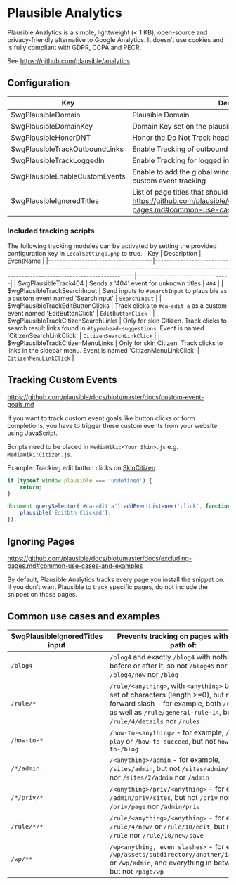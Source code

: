 # Plausible Analytics

Plausible Analytics is a simple, lightweight (< 1 KB), open-source and privacy-friendly alternative to Google Analytics. It doesn’t use cookies and is fully compliant with GDPR, CCPA and PECR.

See https://github.com/plausible/analytics

## Configuration
| Key                                 | Description                                                                                                                                         | Example                         | Default |
|-------------------------------------|-----------------------------------------------------------------------------------------------------------------------------------------------------|---------------------------------|---------|
| $wgPlausibleDomain                  | Plausible Domain                                                                                                                                    | https://plausible.io            | null    |
| $wgPlausibleDomainKey               | Domain Key set on the plausible website                                                                                                             | plausible.io                    | null    |
| $wgPlausibleHonorDNT                | Honor the Do Not Track header and disable tracking                                                                                                  | false                           | true    |
| $wgPlausibleTrackOutboundLinks      | Enable Tracking of outbound link clicks                                                                                                             | true                            | false   |
| $wgPlausibleTrackLoggedIn           | Enable Tracking for logged in users                                                                                                                 | true                            | false   |
| $wgPlausibleEnableCustomEvents      | Enable to add the global window.plausible function needed for custom event tracking                                                                 | true                            | false   |
| $wgPlausibleIgnoredTitles           | List of page titles that should not be tracked. https://github.com/plausible/docs/blob/master/docs/excluding-pages.md#common-use-cases-and-examples | ['/Page1', '/Special:*', ]      | []      |

### Included tracking scripts
The following tracking modules can be activated by setting the provided configuration key in `LocalSettings.php` to true.
| Key                                 | Description                                                                                                                                         | EventName                       |
|-------------------------------------|-----------------------------------------------------------------------------------------------------------------------------------------------------|---------------------------------|
| $wgPlausibleTrack404                | Sends a '404' event for unknown titles                                                                                                              | `404`                           |
| $wgPlausibleTrackSearchInput        | Send inputs to `#searchInput` to plausible as a custom event named 'SearchInput'                                                                    | `SearchInput`                   |
| $wgPlausibleTrackEditButtonClicks   | Track clicks to `#ca-edit a` as a custom event named 'EditButtonClick'                                                                              | `EditButtonClick`               |
| $wgPlausibleTrackCitizenSearchLinks | Only for skin Citizen. Track clicks to search result links found in `#typeahead-suggestions`. Event is named 'CitizenSearchLinkClick'               | `CitizenSearchLinkClick`        |
| $wgPlausibleTrackCitizenMenuLinks   | Only for skin Citizen. Track clicks to links in the sidebar menu. Event is named 'CitizenMenuLinkClick'                                             | `CitizenMenuLinkClick`          |


## Tracking Custom Events
https://github.com/plausible/docs/blob/master/docs/custom-event-goals.md

If you want to track custom event goals like button clicks or form completions, you have to trigger these custom events from your website using JavaScript.

Scripts need to be placed in `MediaWiki:<Your Skin>.js` e.g. `MediaWiki:Citizen.js`.

Example: Tracking edit button clicks on [SkinCitizen](https://github.com/StarCitizenTools/mediawiki-skins-Citizen).
```js
if (typeof window.plausible === 'undefined') {
    return;
}

document.querySelector('#ca-edit a').addEventListener('click', function (event) {
    plausible('Editbtn Clicked');
});
```

## Ignoring Pages
https://github.com/plausible/docs/blob/master/docs/excluding-pages.md#common-use-cases-and-examples

By default, Plausible Analytics tracks every page you install the snippet on. If you don't want Plausible to track specific pages, do not include the snippet on those pages.

## Common use cases and examples
| $wgPlausibleIgnoredTitles input | Prevents tracking on pages with a URL path of: |
| ------------- | ------------- |
| `/blog4` | `/blog4` and exactly `/blog4` with nothing before or after it, so not `/blog45` nor `/blog4/new` nor `/blog` |
| `/rule/*` | `/rule/<anything>`, with `<anything>` being any set of characters (length >=0), but not a forward slash - for example, both `/rule/1` as well as `/rule/general-rule-14`, but not `/rule/4/details` nor `/rules` |
| `/how-to-*` | `/how-to-<anything>` - for example, `/how-to-play` or `/how-to-succeed`, but not `how-to-/blog` |
| `/*/admin` | `/<anything>/admin` - for example, `/sites/admin`, but not `/sites/admin/page-2` nor `/sites/2/admin` nor `/admin` |
| `/*/priv/*` | `/<anything>/priv/<anything>` - for example, `/admin/priv/sites`, but not `/priv` nor `/priv/page` nor `/admin/priv` |
| `/rule/*/*` | `/rule/<anything>/<anything>` - for example, `/rule/4/new/` or `/rule/10/edit`, but not `/rule` nor `/rule/10/new/save` |
| `/wp/**` | `/wp<anything, even slashes>` - for example, `/wp/assets/subdirectory/another/image.png` or `/wp/admin`, and everything in between, but not `/page/wp`
